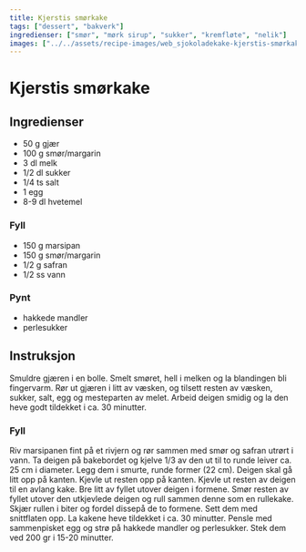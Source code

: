 ```yaml
---
title: Kjerstis smørkake
tags: ["dessert", "bakverk"]
ingredienser: ["smør", "mørk sirup", "sukker", "kremfløte", "nelik"]
images: ["../../assets/recipe-images/web_sjokoladekake-kjerstis-smørkake.jpg"]
---
```


# Kjerstis smørkake

## Ingredienser

- 50 g gjær
- 100 g smør/margarin
- 3 dl melk
- 1/2 dl sukker
- 1/4 ts salt
- 1 egg
- 8-9 dl hvetemel

### Fyll

- 150 g marsipan
- 150 g smør/margarin
- 1/2 g safran
- 1/2 ss vann

### Pynt

- hakkede mandler
- perlesukker

## Instruksjon

Smuldre gjæren i en bolle. Smelt smøret, hell i melken og la blandingen bli fingervarm. Rør ut gjæren i litt av væsken, og tilsett resten av væsken, sukker, salt, egg og mesteparten av melet. Arbeid deigen smidig og la den heve godt tildekket i ca. 30 minutter.

### Fyll

Riv marsipanen fint på et rivjern og rør sammen med smør og safran utrørt i vann. Ta deigen på bakebordet og kjelve 1/3 av den ut til to runde leiver ca. 25 cm i diameter. Legg dem i smurte, runde former (22 cm). Deigen skal gå litt opp på kanten. Kjevle ut resten opp på kanten. Kjevle ut resten av deigen til en avlang kake. Bre litt av fyllet utover deigen i formene. Smør resten av fyllet utover den utkjevlede deigen og rull sammen denne som en rullekake. Skjær rullen i biter og fordel dissepå de to formene. Sett dem med snittflaten opp. La kakene heve tildekket i ca. 30 minutter. Pensle med sammenpisket egg og strø på hakkede mandler og perlesukker. Stek dem ved 200 gr i 15-20 minutter.
